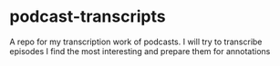 # podcast-transcripts
A repo for my transcription work of podcasts. I will try to transcribe episodes I find the most interesting and prepare them for annotations
